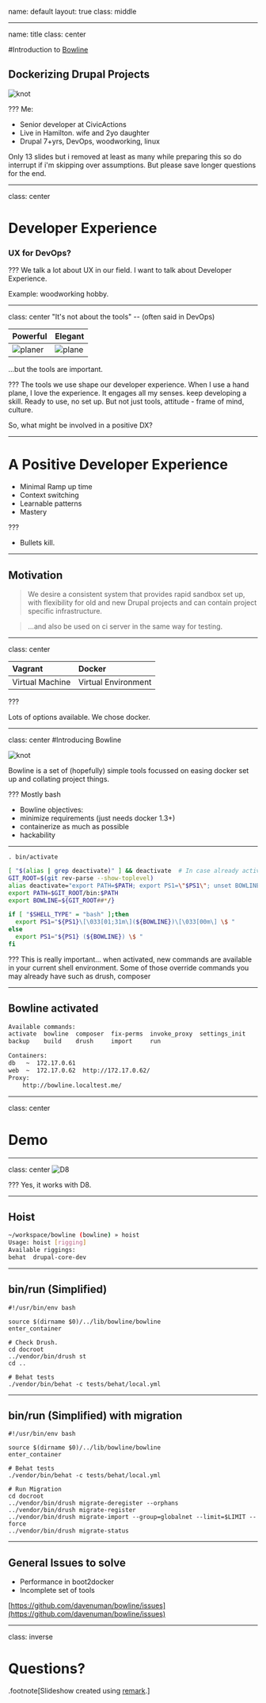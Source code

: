 name: default
layout: true
class: middle

---
name: title
class: center

#Introduction to [Bowline](https://github.com/davenuman/bowline)

## Dockerizing Drupal Projects

![knot](images/320px-Palstek_innen.jpg)

???
Me:
- Senior developer at CivicActions
- Live in Hamilton. wife and 2yo daughter
- Drupal 7+yrs, DevOps, woodworking, linux

Only 13 slides but i removed at least as many while preparing this so do interrupt if i'm skipping over assumptions. But please save longer questions for the end.

---
class: center
# Developer Experience
### UX for DevOps?

???
We talk a lot about UX in our field. I want to talk about Developer Experience.

Example: woodworking hobby.

---
class: center
"It's not about the tools"
 -- (often said in DevOps)

| Powerful | Elegant |
|:---------|:--------|
| ![planer](images/powerplaner.jpg) | ![plane](images/handplane.jpg)  |

 ...but the tools are important.


???
The tools we use shape our developer experience.
When I use a hand plane, I love the experience.
It engages all my senses. keep developing a skill. Ready to use, no set up.
But not just tools, attitude - frame of mind, culture.

So, what might be involved in a positive DX?

---
# A Positive Developer Experience

 - Minimal Ramp up time
 - Context switching
 - Learnable patterns
 - Mastery

???
 - Bullets kill.

---
## Motivation

> We desire a consistent system that provides rapid sandbox set up,
> with flexibility for old and new Drupal projects
> and can contain project specific infrastructure.

> ...and also be used on ci server in the same way for testing.

---
class: center

| Vagrant | Docker |
|:--------|:-------|
| Virtual Machine | Virtual Environment  |

???

Lots of options available. We chose docker.

---
class: center
#Introducing Bowline

![knot](images/320px-Palstek_innen.jpg)

Bowline is a set of (hopefully) simple tools focussed on easing docker set up and collating project things.

???
Mostly bash

- Bowline objectives:
 - minimize requirements (just needs docker 1.3+)
 - containerize as much as possible
 - hackability

---
`. bin/activate`

```bash
[ "$(alias | grep deactivate)" ] && deactivate  # In case already activated.
GIT_ROOT=$(git rev-parse --show-toplevel)
alias deactivate="export PATH=$PATH; export PS1=\"$PS1\"; unset BOWLINE"
export PATH=$GIT_ROOT/bin:$PATH
export BOWLINE=${GIT_ROOT##*/}

if [ "$SHELL_TYPE" = "bash" ];then
  export PS1="${PS1}\[\033[01;31m\](${BOWLINE})\[\033[00m\] \$ "
else
  export PS1="${PS1} (${BOWLINE}) \$ "
fi
```

???
This is really important... when activated, new commands are available in your current shell environment. Some of those override commands you may already have such as drush, composer

---
## Bowline activated

```bash
Available commands:
activate  bowline  composer  fix-perms  invoke_proxy  settings_init
backup    build    drush     import     run

Containers:
db   ~  172.17.0.61
web  ~  172.17.0.62  http://172.17.0.62/
Proxy:
	http://bowline.localtest.me/
```

---
class: center

# Demo

---

class: center
![D8](images/drupal8.png)

???
Yes, it works with D8.

---
## Hoist

```bash
~/workspace/bowline (bowline) » hoist
Usage: hoist [rigging]
Available riggings:
behat  drupal-core-dev
```

---

## bin/run (Simplified)

```
#!/usr/bin/env bash

source $(dirname $0)/../lib/bowline/bowline
enter_container

# Check Drush.
cd docroot
../vendor/bin/drush st
cd ..

# Behat tests
./vendor/bin/behat -c tests/behat/local.yml
```

---
## bin/run (Simplified) with migration

```
#!/usr/bin/env bash

source $(dirname $0)/../lib/bowline/bowline
enter_container

# Behat tests
./vendor/bin/behat -c tests/behat/local.yml

# Run Migration
cd docroot
../vendor/bin/drush migrate-deregister --orphans
../vendor/bin/drush migrate-register
../vendor/bin/drush migrate-import --group=globalnet --limit=$LIMIT --force
../vendor/bin/drush migrate-status
```

---
## General Issues to solve

- Performance in boot2docker
- Incomplete set of tools

[https://github.com/davenuman/bowline/issues](https://github.com/davenuman/bowline/issues)

---
class: inverse
# Questions?
.footnote[Slideshow created using [remark](http://github.com/gnab/remark).]

